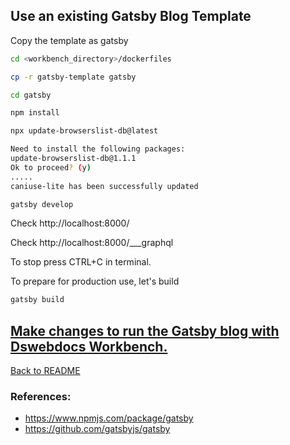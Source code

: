 ## Use an existing Gatsby Blog Template

Copy the template as gatsby
```bash
cd <workbench_directory>/dockerfiles
```
```bash
cp -r gatsby-template gatsby
```
```bash
cd gatsby
```
```bash
npm install
```
```bash
npx update-browserslist-db@latest
```
```bash
Need to install the following packages:
update-browserslist-db@1.1.1
Ok to proceed? (y) 
..... 
caniuse-lite has been successfully updated
```
```bash
gatsby develop
```

Check http://localhost:8000/

Check http://localhost:8000/___graphql

To stop press CTRL+C in terminal.

To prepare for production use, let's build

```bash
gatsby build
```

## [Make changes to run the Gatsby blog with Dswebdocs Workbench.](make-changes-for-gatsby-dev.md)


[Back to README](../README.md)


### References:
- https://www.npmjs.com/package/gatsby
- https://github.com/gatsbyjs/gatsby


